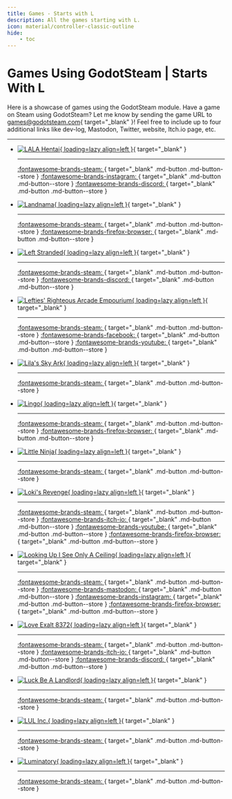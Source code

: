 ```yaml
---
title: Games - Starts with L
description: All the games starting with L.
icon: material/controller-classic-outline
hide:
    - toc
---
```


# Games Using GodotSteam | Starts With L

Here is a showcase of games using the GodotSteam module. Have a game on Steam using GodotSteam? Let me know by sending the game URL to [games@godotsteam.com](mailto:games@godotsteam.com){ target="\_blank" }!  Feel free to include up to four additional links like dev-log, Mastodon, Twitter, website, Itch.io page, etc.

---

<div id="games" class="grid cards" markdown>

- [![LALA Hentai](https://steamcdn-a.akamaihd.net/steam/apps/2167770/header.jpg){ loading=lazy align=left }](https://store.steampowered.com/app/2167770/LALA_Hentai/){ target="\_blank" }

	---

	[ :fontawesome-brands-steam: ](https://store.steampowered.com/app/2167770/LALA_Hentai/){ target="\_blank" .md-button .md-button--store }
	[ :fontawesome-brands-instagram: ](https://www.instagram.com/tr1smeg1sta/){ target="\_blank" .md-button .md-button--store }
	[ :fontawesome-brands-discord: ](https://discord.gg/WuWUaTug3H){ target="\_blank" .md-button .md-button--store }

- [![Landnama](https://steamcdn-a.akamaihd.net/steam/apps/2339040/header.jpg){ loading=lazy align=left }](https://store.steampowered.com/app/2339040/Landnama/){ target="\_blank" }

	---

	[ :fontawesome-brands-steam: ](https://store.steampowered.com/app/2339040/Landnama/){ target="\_blank" .md-button .md-button--store }
	[ :fontawesome-brands-firefox-browser: ](https://sonderland.games/){ target="\_blank" .md-button .md-button--store }

- [![Left Stranded](https://steamcdn-a.akamaihd.net/steam/apps/1936750/header.jpg){ loading=lazy align=left }](https://store.steampowered.com/app/1936750/Left_Stranded/){ target="\_blank" }

	---

	[ :fontawesome-brands-steam: ](https://store.steampowered.com/app/1936750/Left_Stranded/){ target="\_blank" .md-button .md-button--store }
	[ :fontawesome-brands-discord: ](https://discord.gg/5eQynQRGUK){ target="\_blank" .md-button .md-button--store }

- [![Lefties' Righteous Arcade Empourium](https://steamcdn-a.akamaihd.net/steam/apps/2733260/header.jpg){ loading=lazy align=left }](https://store.steampowered.com/app/2733260/Lefties_Righteous_Arcade_Emporium//){ target="\_blank" }

	---

	[ :fontawesome-brands-steam: ](https://store.steampowered.com/app/2733260/Lefties_Righteous_Arcade_Emporium/){ target="\_blank" .md-button .md-button--store }
	[ :fontawesome-brands-facebook: ](https://www.facebook.com/profile.php?id=61555892340942){ target="\_blank" .md-button .md-button--store }
	[ :fontawesome-brands-youtube: ](https://www.youtube.com/channel/UCX1yhdSLf4fVoZbpVlSTJSw){ target="\_blank" .md-button .md-button--store }

- [![Lila's Sky Ark](https://steamcdn-a.akamaihd.net/steam/apps/1573390/header.jpg){ loading=lazy align=left }](https://store.steampowered.com/app/1573390/Lilas_Sky_Ark/){ target="\_blank" }

	---

	[ :fontawesome-brands-steam: ](https://store.steampowered.com/app/1573390/Lilas_Sky_Ark/){ target="\_blank" .md-button .md-button--store }

- [![Lingo](https://steamcdn-a.akamaihd.net/steam/apps/1814170/header.jpg){ loading=lazy align=left }](https://store.steampowered.com/app/1814170/Lingo/){ target="\_blank" }

	---

	[ :fontawesome-brands-steam: ](https://store.steampowered.com/app/1814170/Lingo/){ target="\_blank" .md-button .md-button--store }
	[ :fontawesome-brands-firefox-browser: ](https://www.lingothegame.com){ target="\_blank" .md-button .md-button--store }

- [![Little Ninja](https://steamcdn-a.akamaihd.net/steam/apps/1923730/header.jpg){ loading=lazy align=left }](https://store.steampowered.com/app/1923730/Little_Ninja/){ target="\_blank" }

	---

	[ :fontawesome-brands-steam: ](https://store.steampowered.com/app/1923730/Little_Ninja/){ target="\_blank" .md-button .md-button--store }

- [![Loki's Revenge](https://steamcdn-a.akamaihd.net/steam/apps/2936750/header.jpg){ loading=lazy align=left }](https://store.steampowered.com/app/2936750/Lokis_Revenge/){ target="\_blank" }

	---

	[ :fontawesome-brands-steam: ](https://store.steampowered.com/app/2936750/Lokis_Revenge/){ target="\_blank" .md-button .md-button--store }
	[ :fontawesome-brands-itch-io: ](https://owlmakesgames.itch.io/lokis-revenge){ target="\_blank" .md-button .md-button--store }
	[ :fontawesome-brands-youtube: ](https://www.youtube.com/@OwlGameDev){ target="\_blank" .md-button .md-button--store }
	[ :fontawesome-brands-firefox-browser: ](https://owlgame.dev/){ target="\_blank" .md-button .md-button--store }

- [![Looking Up I See Only A Ceiling](https://steamcdn-a.akamaihd.net/steam/apps/1742930/header.jpg){ loading=lazy align=left }](https://store.steampowered.com/app/1742930/Looking_Up_I_See_Only_A_Ceiling/){ target="\_blank" }

	---

	[ :fontawesome-brands-steam: ](https://store.steampowered.com/app/1742930/Looking_Up_I_See_Only_A_Ceiling/){ target="\_blank" .md-button .md-button--store }
	[ :fontawesome-brands-mastodon: ](https://mastodon.gamedev.place/@silver978){ target="\_blank" .md-button .md-button--store }
	[ :fontawesome-brands-instagram: ](https://www.instagram.com/silver978_/){ target="\_blank" .md-button .md-button--store }
	[ :fontawesome-brands-firefox-browser: ](https://silver978.com/){ target="\_blank" .md-button .md-button--store }

- [![Love Exalt 8372](https://steamcdn-a.akamaihd.net/steam/apps/2295280/header.jpg){ loading=lazy align=left }](https://store.steampowered.com/app/2295280?utm_source=godotsteam){ target="\_blank" }

	---

	[ :fontawesome-brands-steam: ](https://store.steampowered.com/app/2295280?utm_source=godotsteam){ target="\_blank" .md-button .md-button--store }
	[ :fontawesome-brands-itch-io: ](https://teamveki.itch.io/love-exalt-8372){ target="\_blank" .md-button .md-button--store }
	[ :fontawesome-brands-discord: ](https://discord.gg/jYW3TXBZAy){ target="\_blank" .md-button .md-button--store }

- [![Luck Be A Landlord](https://steamcdn-a.akamaihd.net/steam/apps/1404850/header.jpg){ loading=lazy align=left }](https://store.steampowered.com/app/1404850/Luck_be_a_Landlord/){ target="\_blank" }

	---

	[ :fontawesome-brands-steam: ](https://store.steampowered.com/app/1404850/Luck_be_a_Landlord/){ target="\_blank" .md-button .md-button--store }

- [![LUL Inc.](https://steamcdn-a.akamaihd.net/steam/apps/1824080/header.jpg){ loading=lazy align=left }](https://store.steampowered.com/app/1824080/LUL_inc/){ target="\_blank" }

	---

	[ :fontawesome-brands-steam: ](https://store.steampowered.com/app/1824080/LUL_inc/){ target="\_blank" .md-button .md-button--store }

- [![Luminatory](https://steamcdn-a.akamaihd.net/steam/apps/1824080/header.jpg){ loading=lazy align=left }](https://store.steampowered.com/app/3385260/Luminatory/){ target="\_blank" }

	---

	[ :fontawesome-brands-steam: ](https://store.steampowered.com/app/3385260/Luminatory/){ target="\_blank" .md-button .md-button--store }

</div>